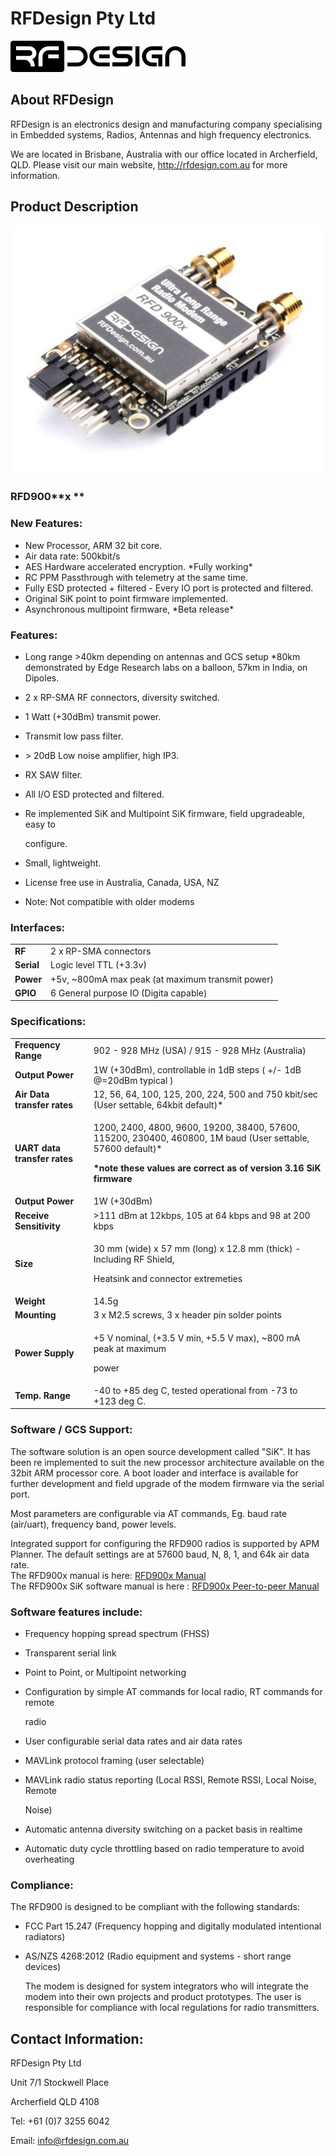 # RFDesign Pty Ltd

![](../../.gitbook/assets/rfdesign-logo.png)

## About RFDesign

RFDesign is an electronics design and manufacturing company specialising in Embedded systems, Radios, Antennas and high frequency electronics.

We are located in Brisbane, Australia with our office located in Archerfield, QLD. Please visit our main website, http://rfdesign.com.au for more information.

## **Product Description**

![](../../.gitbook/assets/RFD900x.jpg)

### RFD900**x **

### **New Features:**

* New Processor, ARM 32 bit core.
* Air data rate: 500kbit/s
* AES Hardware accelerated encryption. \*Fully working\*
* RC PPM Passthrough with telemetry at the same time.
* Fully ESD protected + filtered - Every IO port is protected and filtered.
* Original SiK point to point firmware implemented.
* Asynchronous multipoint firmware, \*Beta release\*

### Features:

* Long range >40km depending on antennas and GCS setup \*80km demonstrated by Edge Research labs on a balloon, 57km in India, on Dipoles.
* 2 x RP-SMA RF connectors, diversity switched.
* 1 Watt (+30dBm) transmit power.
* Transmit low pass filter.
* \> 20dB Low noise amplifier, high IP3.
* RX SAW filter.
* All I/O ESD protected and filtered.
*   Re implemented SiK and Multipoint SiK firmware, field upgradeable, easy to

    configure.
* Small, lightweight.
* License free use in Australia, Canada, USA, NZ
* Note: Not compatible with older modems

### Interfaces:

|            |                                                   |
| ---------- | ------------------------------------------------- |
| **RF**     | 2 x RP-SMA connectors                             |
| **Serial** | Logic level TTL (+3.3v)                           |
| **Power**  | +5v, \~800mA max peak (at maximum transmit power) |
| **GPIO**   | 6 General purpose IO (Digita capable)             |

### Specifications:

|                              |                                                                                                                                                                                                           |
| ---------------------------- | --------------------------------------------------------------------------------------------------------------------------------------------------------------------------------------------------------- |
| **Frequency Range**          | 902 - 928 MHz (USA) / 915 - 928 MHz (Australia)                                                                                                                                                           |
| **Output Power**             | 1W (+30dBm), controllable in 1dB steps ( +/- 1dB @=20dBm typical )                                                                                                                                        |
| **Air Data transfer rates**  | 12, 56, 64, 100, 125, 200, 224, 500 and 750 kbit/sec (User settable, 64kbit default)\*                                                                                                                    |
| **UART data transfer rates** | <p>1200, 2400, 4800, 9600, 19200, 38400, 57600, 115200, 230400, 460800, 1M baud (User settable, 57600 default)*</p><p><strong>*note these values are correct as of version 3.16 SiK firmware</strong></p> |
| **Output Power**             | 1W (+30dBm)                                                                                                                                                                                               |
| **Receive Sensitivity**      | >111 dBm at 12kbps, 105 at 64 kbps and 98 at 200 kbps                                                                                                                                                     |
| **Size**                     | <p>30 mm (wide) x 57 mm (long) x 12.8 mm (thick) - Including RF Shield,</p><p>Heatsink and connector extremeties</p>                                                                                      |
| **Weight**                   | 14.5g                                                                                                                                                                                                     |
| **Mounting**                 | 3 x M2.5 screws, 3 x header pin solder points                                                                                                                                                             |
| **Power Supply**             | <p>+5 V nominal, (+3.5 V min, +5.5 V max), ~800 mA peak at maximum</p><p>power</p>                                                                                                                        |
| **Temp. Range**              | -40 to +85 deg C, tested operational from -73 to +123 deg C.                                                                                                                                              |

### Software / GCS Support:

The software solution is an open source development called "SiK". It has been re implemented to suit the new processor architecture available on the 32bit ARM processor core. A boot loader and interface is available for further development and field upgrade of the modem firmware via the serial port.

Most parameters are configurable via AT commands, Eg. baud rate (air/uart), frequency band, power levels.

Integrated support for configuring the RFD900 radios is supported by APM Planner. The default settings are at 57600 baud, N, 8, 1, and 64k air data rate.\
The RFD900x manual is here: [RFD900x Manual](http://files.rfdesign.com.au/Files/documents/RFD900x%20DataSheet%20V1.1.pdf)\
The RFD900x SiK software manual is here : [RFD900x Peer-to-peer Manual](http://files.rfdesign.com.au/Files/documents/RFD900x%20Peer-to-peer%20V3.X%20User%20Manual%20V1.2.pdf)

### Software features include:

* Frequency hopping spread spectrum (FHSS)
* Transparent serial link
* Point to Point, or Multipoint networking
*   Configuration by simple AT commands for local radio, RT commands for remote

    radio
* User configurable serial data rates and air data rates
* MAVLink protocol framing (user selectable)
*   MAVLink radio status reporting (Local RSSI, Remote RSSI, Local Noise, Remote

    Noise)
* Automatic antenna diversity switching on a packet basis in realtime
* Automatic duty cycle throttling based on radio temperature to avoid overheating

### Compliance:

The RFD900 is designed to be compliant with the following standards:

* FCC Part 15.247 (Frequency hopping and digitally modulated intentional radiators)
*   AS/NZS 4268:2012 (Radio equipment and systems - short range devices)

    The modem is designed for system integrators who will integrate the modem into their own projects and product prototypes. The user is responsible for compliance with local regulations for radio transmitters.

## Contact Information:

RFDesign Pty Ltd&#x20;

Unit 7/1 Stockwell Place&#x20;

Archerfield QLD 4108&#x20;

Tel: +61 (0)7 3255 6042&#x20;

Email: info@rfdesign.com.au
